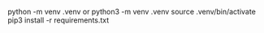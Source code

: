 python -m venv .venv or python3 -m venv .venv
source .venv/bin/activate
pip3 install -r requirements.txt
